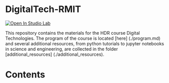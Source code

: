 # DigitalTech-RMIT

[![Open In Studio Lab](https://studiolab.sagemaker.aws/studiolab.svg)](https://studiolab.sagemaker.aws/import/github/elenosa/DigitalTech-RMIT/blob/main/README.md)

This repository contains the materials for the HDR course Digital Technologies. The program of the course is located [here] (./program.md) and several additional resources, from python tutorials to jupyter notebooks in science and engineering, are collected in the folder [additional_resources] (./additional_resources).

# Contents

